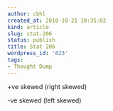 ```yaml
---
author: cbhl
created_at: 2010-10-21 10:35:02
kind: article
slug: stat-206
status: publish
title: Stat 206
wordpress_id: '623'
tags:
- Thought Dump
---
```


+ve skewed (right skewed)

-ve skewed (left skewed)
